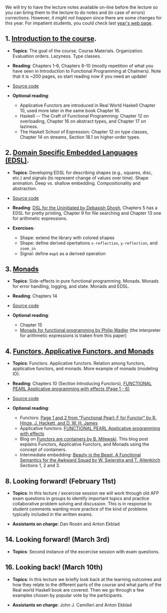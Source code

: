 We will try to have the lecture notes available on-line before the lecture so
you can bring them to the lecture to do notes and (in case of errors)
corrections. However, *it might not happen* since there are some changes for
this year. For impatient students, you could check last [year's web
page](http://www.cse.chalmers.se/edu/year/2015/course/TDA342/).

## 1. [Introduction to the course](./lecture1.html).

* **Topics**: The goal of the course. Course Materials. Organization. Evaluation
  orders. Lazyness. Type classes.

* **Reading**: Chapters 1-6, Chapters 8-10 (mostly
repetition of what you have seen in Introduction to Functional Programming at
Chalmers). Note that it is ~200 pages, so start reading now if you need an
update!

* [Source code](https://bitbucket.org/russo/afp-code/src/1f5af2807b33b925059be1380ffe7e1049fbb9cb/L1/?at=master)

* **Optional reading**:
  - Applicative Functors are introduced in Real World Haskell Chapter 10, used
    more later in the same book Chapter 16.
  - Haskell -- The Craft of Functional Programming: Chapter 12 on overloading, Chapter 16 on
    abstract types, and Chapter 17 on laziness.
  - The Haskell School of Expression: Chapter 12 on type classes, Chapter 14 on
    streams, Section 18.1 on higher-order types.

## 2. [Domain Specific Embedded Languages (EDSL)](./lecture2.html).

* **Topics**: Developing EDSL for describing shapes (e.g., squares, disc, etc.)
    and signals (to represent change of values over time). Shape animation. Deep
    vs. shallow embedding. Compositionality and abstraction.

* [Source code](https://bitbucket.org/russo/afp-code/src/1f5af2807b33b925059be1380ffe7e1049fbb9cb/L2/?at=master)

* **Reading**: [DSL for the Uninitiated by Debasish
    Ghosh](http://cacm.acm.org/magazines/2011/7/109910-dsl-for-the-uninitiated/fulltext),
    Chapters 5 has a EDSL for pretty printing, Chapter 9 for file searching and
    Chapter 13 one for arithmetic expressions.

* **Exercises**:
  - Shape: extend the library with colored shapes
  - Shape: define derived opertations `x-reflection`, `y-reflection`, and `zoom_in`
  - Signal: define `mapS` as a derived operation

## 3. [Monads](./lecture3.html)

* **Topics**: Side-effects in pure functional programming. Monads. Monads for
    error handling, logging, and state. Monads and EDSL.

* **Reading**: Chapters 14

* [Source
  code](https://bitbucket.org/russo/afp-code/src/a581a6b1208c6ab826276bd26ad95f90e1819865/L3/Interpr.hs?at=master&fileviewer=file-view-default)

* **Optional reading**:
  - Chapter 15
  - [Monads for functional programming by Philip
     Wadler](http://homepages.inf.ed.ac.uk/wadler/papers/marktoberdorf/baastad.pdf)
     (the interpreter for arithmetic expressions is traken from this paper)

## 4. [Functors, Applicative Functors, and Monads](./lecture4.html)

* **Topics**: Functors. Applicative functors. Relation among functors,
    applicative functors, and monads. More example of monads (modeling IO).

* **Reading**: Chapters 10 (Section Introducing Functors), [FUNCTIONAL PEARL
    Applicative programming with effects (Page 1 -
    6)](http://strictlypositive.org/IdiomLite.pdf)

* [Source
  code](https://bitbucket.org/russo/afp-code/src/c5e03aa3cd3074246e8a698c5f70041d9ddd92b1/L4/?at=master)

* **Optional reading**:
  - Functors: [Page 1 and 2 from "Functional Pearl: F for Functor" by R. Hinze,
     J. Hackett, and D. W. H. James](http://www.cs.ox.ac.uk/people/daniel.james/functor/functor.pdf)
  - Applicative functors: [FUNCTIONAL PEARL Applicative programming with
  effects](http://strictlypositive.org/IdiomLite.pdf)
  - Blog on [Functors are containers by
    B. Milewski](http://bartoszmilewski.com/2014/01/14/functors-are-containers/). This
    blog post explains Functors, Applicative Functors, and Monads using the
    concept of containers.
  - Intermediate embedding: [Beauty in the Beast, A Functional Semantics for
    the Awkward Squad by W. Swierstra and
    T. Altenkirch](http://www.cs.nott.ac.uk/~psztxa/publ/beast.pdf) Sections 1, 2
    and 3.

## 8. Looking forward! (February 11st)

* **Topics**: In this lecture / excercise session we will work through old AFP
    exam questions in groups to identify important topics and practice
    collaborative problem solving and discussion. This is in response to student
    comments wanting more practice of the kind of problems typically included in
    the written exams.

* **Assistants on charge**: Dan Rosén and Anton Ekblad

## 14. Looking forward! (March 3rd)

* **Topics**: Second instance of the excercise session with exam questions.

## 16. Looking back! (March 10th)

* **Topics**: In this lecture we briefly look back at the learning outcomes and
    how they relate to the different parts of the course and what parts of the
    Real world Haskell book are covered. Then we go through a few examples
    chosen by popular vote by the participants.

* **Assistants on charge**: John J. Camilleri and Anton Ekblad
